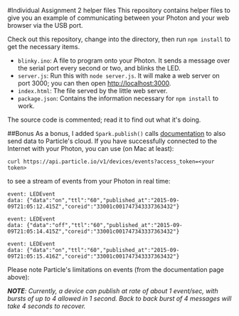 #Individual Assignment 2 helper files
This repository contains helper files to give you an example of
communicating between your Photon and your web browser via the USB
port.

Check out this repository, change into the directory, then run `npm
install` to get the necessary items.

- `blinky.ino`: A file to program onto your Photon. It sends a message
	over the serial port every second or two, and blinks the LED.
- `server.js`: Run this with `node server.js`. It will make a web
	server on port 3000; you can then open
	[http://localhost:3000](http://localhost:3000).
- `index.html`: The file served by the little web server.
- `package.json`: Contains the information necessary for `npm install`
	to work.

The source code is commented; read it to find out what it's doing.

##Bonus
As a bonus, I added `Spark.publish()` calls
[documentation](https://docs.particle.io/reference/firmware/photon/#spark-publish-)
to also send data to Particle's cloud. If you have successfully connected
to the Internet with your Photon, you can use (on Mac at least):

`curl https://api.particle.io/v1/devices/events?access_token=<your
token>`

to see a stream of events from your Photon in real time:

```
event: LEDEvent
data: {"data":"on","ttl":"60","published_at":"2015-09-09T21:05:12.415Z","coreid":"33001c001747343337363432"}

event: LEDEvent
data: {"data":"off","ttl":"60","published_at":"2015-09-09T21:05:14.415Z","coreid":"33001c001747343337363432"}

event: LEDEvent
data: {"data":"on","ttl":"60","published_at":"2015-09-09T21:05:15.416Z","coreid":"33001c001747343337363432"}
```

Please note Particle's limitations on events (from the
documentation page above):

_**NOTE**: Currently, a device can publish at rate of about 1 event/sec,
with bursts of up to 4 allowed in 1 second. Back to back burst of 4
messages will take 4 seconds to recover._
